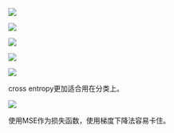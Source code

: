 
![](https://files.mdnice.com/user/25190/2a77436a-750b-4000-a859-551cd78a6cf5.png)

![](https://files.mdnice.com/user/25190/0747aca9-68bb-4fc2-b740-8f0fc62576be.png)

![](https://files.mdnice.com/user/25190/9096c7c2-2a40-4fcc-af52-39d6484e511a.png)

![](https://files.mdnice.com/user/25190/56a40639-7887-4de3-9df9-083f6a2e8191.png)


![](https://files.mdnice.com/user/25190/41372f1d-ff2d-435e-affc-84663fde7115.png)

cross entropy更加适合用在分类上。

![](https://files.mdnice.com/user/25190/537a96c4-a3bf-44d1-a9b2-95212856b4b9.png)

使用MSE作为损失函数，使用梯度下降法容易卡住。
